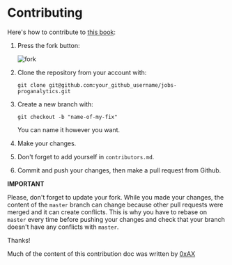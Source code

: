 Contributing
===============================================================================

Here's how to contribute to [this book](https://github.com/anniejw6/jobs-proganalytics):

1. Press the fork button:

    ![fork](http://oi58.tinypic.com/jj2trm.jpg)

2. Clone the repository from your account with:

    ```
    git clone git@github.com:your_github_username/jobs-proganalytics.git
    ```

3. Create a new branch with:

    ```
    git checkout -b "name-of-my-fix"
    ```
    You can name it however you want.

4. Make your changes.

5. Don't forget to add yourself in `contributors.md`.

6. Commit and push your changes, then make a pull request from Github.

**IMPORTANT**

Please, don't forget to update your fork. While you made your changes, the content of the `master` branch can change because other pull requests were merged and it can create conflicts. This is why you have to rebase on `master` every time before pushing your changes and check that your branch doesn't have any conflicts with `master`.

Thanks!

Much of the content of this contribution doc was written by [0xAX](https://github.com/0xAX/linux-insides/blob/master/CONTRIBUTING.md)